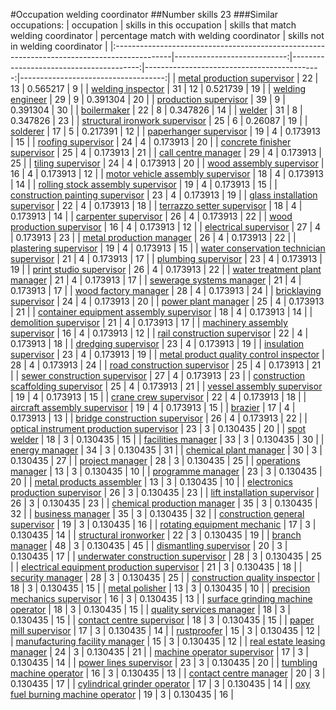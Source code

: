 #Occupation welding coordinator
##Number skills 23
###Similar occupations:
| occupation                                                                                  |   skills in this occupation |   skills that match welding coordinator |   percentage match with welding coordinator |   skills not in welding coordinator |
|:--------------------------------------------------------------------------------------------|----------------------------:|----------------------------------------:|--------------------------------------------:|------------------------------------:|
| [metal production supervisor](metal_production_supervisor.md)                               |                          22 |                                      13 |                                    0.565217 |                                   9 |
| [welding inspector](welding_inspector.md)                                                   |                          31 |                                      12 |                                    0.521739 |                                  19 |
| [welding engineer](welding_engineer.md)                                                     |                          29 |                                       9 |                                    0.391304 |                                  20 |
| [production supervisor](production_supervisor.md)                                           |                          39 |                                       9 |                                    0.391304 |                                  30 |
| [boilermaker](boilermaker.md)                                                               |                          22 |                                       8 |                                    0.347826 |                                  14 |
| [welder](welder.md)                                                                         |                          31 |                                       8 |                                    0.347826 |                                  23 |
| [structural ironwork supervisor](structural_ironwork_supervisor.md)                         |                          25 |                                       6 |                                    0.26087  |                                  19 |
| [solderer](solderer.md)                                                                     |                          17 |                                       5 |                                    0.217391 |                                  12 |
| [paperhanger supervisor](paperhanger_supervisor.md)                                         |                          19 |                                       4 |                                    0.173913 |                                  15 |
| [roofing supervisor](roofing_supervisor.md)                                                 |                          24 |                                       4 |                                    0.173913 |                                  20 |
| [concrete finisher supervisor](concrete_finisher_supervisor.md)                             |                          25 |                                       4 |                                    0.173913 |                                  21 |
| [call centre manager](call_centre_manager.md)                                               |                          29 |                                       4 |                                    0.173913 |                                  25 |
| [tiling supervisor](tiling_supervisor.md)                                                   |                          24 |                                       4 |                                    0.173913 |                                  20 |
| [wood assembly supervisor](wood_assembly_supervisor.md)                                     |                          16 |                                       4 |                                    0.173913 |                                  12 |
| [motor vehicle assembly supervisor](motor_vehicle_assembly_supervisor.md)                   |                          18 |                                       4 |                                    0.173913 |                                  14 |
| [rolling stock assembly supervisor](rolling_stock_assembly_supervisor.md)                   |                          19 |                                       4 |                                    0.173913 |                                  15 |
| [construction painting supervisor](construction_painting_supervisor.md)                     |                          23 |                                       4 |                                    0.173913 |                                  19 |
| [glass installation supervisor](glass_installation_supervisor.md)                           |                          22 |                                       4 |                                    0.173913 |                                  18 |
| [terrazzo setter supervisor](terrazzo_setter_supervisor.md)                                 |                          18 |                                       4 |                                    0.173913 |                                  14 |
| [carpenter supervisor](carpenter_supervisor.md)                                             |                          26 |                                       4 |                                    0.173913 |                                  22 |
| [wood production supervisor](wood_production_supervisor.md)                                 |                          16 |                                       4 |                                    0.173913 |                                  12 |
| [electrical supervisor](electrical_supervisor.md)                                           |                          27 |                                       4 |                                    0.173913 |                                  23 |
| [metal production manager](metal_production_manager.md)                                     |                          26 |                                       4 |                                    0.173913 |                                  22 |
| [plastering supervisor](plastering_supervisor.md)                                           |                          19 |                                       4 |                                    0.173913 |                                  15 |
| [water conservation technician supervisor](water_conservation_technician_supervisor.md)     |                          21 |                                       4 |                                    0.173913 |                                  17 |
| [plumbing supervisor](plumbing_supervisor.md)                                               |                          23 |                                       4 |                                    0.173913 |                                  19 |
| [print studio supervisor](print_studio_supervisor.md)                                       |                          26 |                                       4 |                                    0.173913 |                                  22 |
| [water treatment plant manager](water_treatment_plant_manager.md)                           |                          21 |                                       4 |                                    0.173913 |                                  17 |
| [sewerage systems manager](sewerage_systems_manager.md)                                     |                          21 |                                       4 |                                    0.173913 |                                  17 |
| [wood factory manager](wood_factory_manager.md)                                             |                          28 |                                       4 |                                    0.173913 |                                  24 |
| [bricklaying supervisor](bricklaying_supervisor.md)                                         |                          24 |                                       4 |                                    0.173913 |                                  20 |
| [power plant manager](power_plant_manager.md)                                               |                          25 |                                       4 |                                    0.173913 |                                  21 |
| [container equipment assembly supervisor](container_equipment_assembly_supervisor.md)       |                          18 |                                       4 |                                    0.173913 |                                  14 |
| [demolition supervisor](demolition_supervisor.md)                                           |                          21 |                                       4 |                                    0.173913 |                                  17 |
| [machinery assembly supervisor](machinery_assembly_supervisor.md)                           |                          16 |                                       4 |                                    0.173913 |                                  12 |
| [rail construction supervisor](rail_construction_supervisor.md)                             |                          22 |                                       4 |                                    0.173913 |                                  18 |
| [dredging supervisor](dredging_supervisor.md)                                               |                          23 |                                       4 |                                    0.173913 |                                  19 |
| [insulation supervisor](insulation_supervisor.md)                                           |                          23 |                                       4 |                                    0.173913 |                                  19 |
| [metal product quality control inspector](metal_product_quality_control_inspector.md)       |                          28 |                                       4 |                                    0.173913 |                                  24 |
| [road construction supervisor](road_construction_supervisor.md)                             |                          25 |                                       4 |                                    0.173913 |                                  21 |
| [sewer construction supervisor](sewer_construction_supervisor.md)                           |                          27 |                                       4 |                                    0.173913 |                                  23 |
| [construction scaffolding supervisor](construction_scaffolding_supervisor.md)               |                          25 |                                       4 |                                    0.173913 |                                  21 |
| [vessel assembly supervisor](vessel_assembly_supervisor.md)                                 |                          19 |                                       4 |                                    0.173913 |                                  15 |
| [crane crew supervisor](crane_crew_supervisor.md)                                           |                          22 |                                       4 |                                    0.173913 |                                  18 |
| [aircraft assembly supervisor](aircraft_assembly_supervisor.md)                             |                          19 |                                       4 |                                    0.173913 |                                  15 |
| [brazier](brazier.md)                                                                       |                          17 |                                       4 |                                    0.173913 |                                  13 |
| [bridge construction supervisor](bridge_construction_supervisor.md)                         |                          26 |                                       4 |                                    0.173913 |                                  22 |
| [optical instrument production supervisor](optical_instrument_production_supervisor.md)     |                          23 |                                       3 |                                    0.130435 |                                  20 |
| [spot welder](spot_welder.md)                                                               |                          18 |                                       3 |                                    0.130435 |                                  15 |
| [facilities manager](facilities_manager.md)                                                 |                          33 |                                       3 |                                    0.130435 |                                  30 |
| [energy manager](energy_manager.md)                                                         |                          34 |                                       3 |                                    0.130435 |                                  31 |
| [chemical plant manager](chemical_plant_manager.md)                                         |                          30 |                                       3 |                                    0.130435 |                                  27 |
| [project manager](project_manager.md)                                                       |                          28 |                                       3 |                                    0.130435 |                                  25 |
| [operations manager](operations_manager.md)                                                 |                          13 |                                       3 |                                    0.130435 |                                  10 |
| [programme manager](programme_manager.md)                                                   |                          23 |                                       3 |                                    0.130435 |                                  20 |
| [metal products assembler](metal_products_assembler.md)                                     |                          13 |                                       3 |                                    0.130435 |                                  10 |
| [electronics production supervisor](electronics_production_supervisor.md)                   |                          26 |                                       3 |                                    0.130435 |                                  23 |
| [lift installation supervisor](lift_installation_supervisor.md)                             |                          26 |                                       3 |                                    0.130435 |                                  23 |
| [chemical production manager](chemical_production_manager.md)                               |                          35 |                                       3 |                                    0.130435 |                                  32 |
| [business manager](business_manager.md)                                                     |                          35 |                                       3 |                                    0.130435 |                                  32 |
| [construction general supervisor](construction_general_supervisor.md)                       |                          19 |                                       3 |                                    0.130435 |                                  16 |
| [rotating equipment mechanic](rotating_equipment_mechanic.md)                               |                          17 |                                       3 |                                    0.130435 |                                  14 |
| [structural ironworker](structural_ironworker.md)                                           |                          22 |                                       3 |                                    0.130435 |                                  19 |
| [branch manager](branch_manager.md)                                                         |                          48 |                                       3 |                                    0.130435 |                                  45 |
| [dismantling supervisor](dismantling_supervisor.md)                                         |                          20 |                                       3 |                                    0.130435 |                                  17 |
| [underwater construction supervisor](underwater_construction_supervisor.md)                 |                          28 |                                       3 |                                    0.130435 |                                  25 |
| [electrical equipment production supervisor](electrical_equipment_production_supervisor.md) |                          21 |                                       3 |                                    0.130435 |                                  18 |
| [security manager](security_manager.md)                                                     |                          28 |                                       3 |                                    0.130435 |                                  25 |
| [construction quality inspector](construction_quality_inspector.md)                         |                          18 |                                       3 |                                    0.130435 |                                  15 |
| [metal polisher](metal_polisher.md)                                                         |                          13 |                                       3 |                                    0.130435 |                                  10 |
| [precision mechanics supervisor](precision_mechanics_supervisor.md)                         |                          16 |                                       3 |                                    0.130435 |                                  13 |
| [surface grinding machine operator](surface_grinding_machine_operator.md)                   |                          18 |                                       3 |                                    0.130435 |                                  15 |
| [quality services manager](quality_services_manager.md)                                     |                          18 |                                       3 |                                    0.130435 |                                  15 |
| [contact centre supervisor](contact_centre_supervisor.md)                                   |                          18 |                                       3 |                                    0.130435 |                                  15 |
| [paper mill supervisor](paper_mill_supervisor.md)                                           |                          17 |                                       3 |                                    0.130435 |                                  14 |
| [rustproofer](rustproofer.md)                                                               |                          15 |                                       3 |                                    0.130435 |                                  12 |
| [manufacturing facility manager](manufacturing_facility_manager.md)                         |                          15 |                                       3 |                                    0.130435 |                                  12 |
| [real estate leasing manager](real_estate_leasing_manager.md)                               |                          24 |                                       3 |                                    0.130435 |                                  21 |
| [machine operator supervisor](machine_operator_supervisor.md)                               |                          17 |                                       3 |                                    0.130435 |                                  14 |
| [power lines supervisor](power_lines_supervisor.md)                                         |                          23 |                                       3 |                                    0.130435 |                                  20 |
| [tumbling machine operator](tumbling_machine_operator.md)                                   |                          16 |                                       3 |                                    0.130435 |                                  13 |
| [contact centre manager](contact_centre_manager.md)                                         |                          20 |                                       3 |                                    0.130435 |                                  17 |
| [cylindrical grinder operator](cylindrical_grinder_operator.md)                             |                          17 |                                       3 |                                    0.130435 |                                  14 |
| [oxy fuel burning machine operator](oxy_fuel_burning_machine_operator.md)                   |                          19 |                                       3 |                                    0.130435 |                                  16 |
